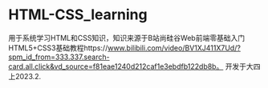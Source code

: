 # HTML-CSS_learning
用于系统学习HTML和CSS知识，知识来源于B站尚硅谷Web前端零基础入门HTML5+CSS3基础教程https://www.bilibili.com/video/BV1XJ411X7Ud/?spm_id_from=333.337.search-card.all.click&vd_source=f81eae1240d212caf1e3ebdfb122db8b。
开发于大四上2023.2.
